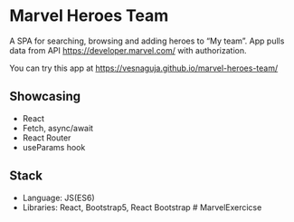 # Marvel Heroes Team
A SPA for searching, browsing and adding heroes to “My team”. App pulls data from API https://developer.marvel.com/ with authorization.

You can try this app at https://vesnaguja.github.io/marvel-heroes-team/ 

## Showcasing

- React
- Fetch, async/await
- React Router
- useParams hook

## Stack

- Language: JS(ES6)
- Libraries: React, Bootstrap5, React Bootstrap
#   M a r v e l E x e r c i c s e  
 